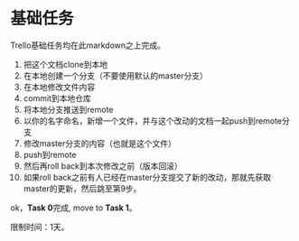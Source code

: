 基础任务
===

Trello基础任务均在此markdown之上完成。

1. 把这个文档clone到本地
2. 在本地创建一个分支（不要使用默认的master分支）
3. 在本地修改文件内容
4. commit到本地仓库
5. 将本地分支推送到remote
6. 以你的名字命名，新增一个文件，并与这个改动的文档一起push到remote分支
7. 修改master分支的内容（也就是这个文件）
8. push到remote
9. 然后再roll back到本次修改之前（版本回滚）
10. 如果roll back之前有人已经在master分支提交了新的改动，那就先获取master的更新，然后跳至第9步。

ok，**Task 0**完成, move to **Task 1**。

限制时间：1天。